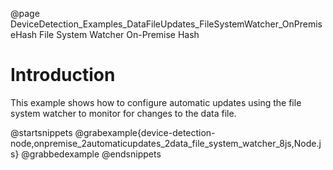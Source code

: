 @page DeviceDetection_Examples_DataFileUpdates_FileSystemWatcher_OnPremiseHash File System Watcher On-Premise Hash

# Introduction

This example shows how to configure automatic updates using the file system watcher to monitor for changes to the data file.

@startsnippets
@grabexample{device-detection-node,onpremise_2automaticupdates_2data_file_system_watcher_8js,Node.js}
@grabbedexample
@endsnippets
